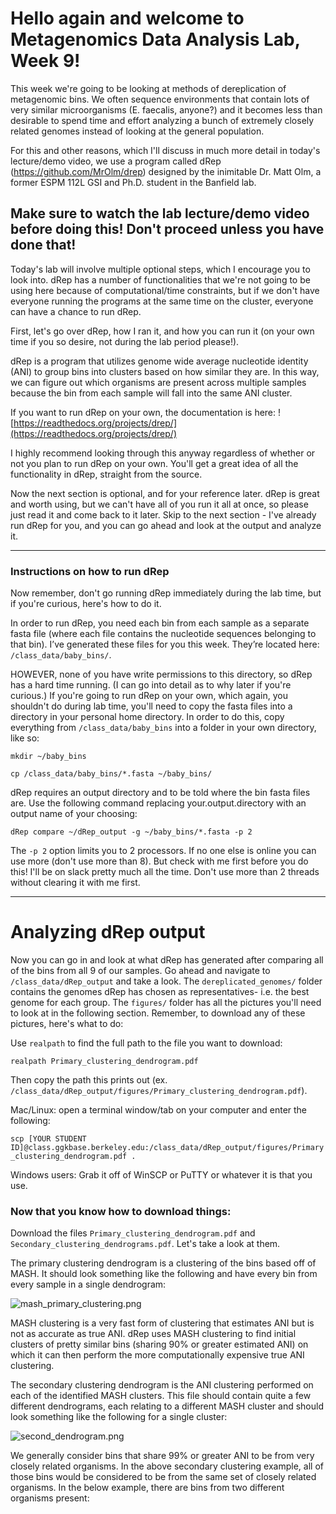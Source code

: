 # Hello again and welcome to Metagenomics Data Analysis Lab, Week 9!

This week we're going to be looking at methods of dereplication of metagenomic bins. We often sequence environments that contain lots of very similar microorganisms (E. faecalis, anyone?) and it becomes less than desirable to spend time and effort analyzing a bunch of extremely closely related genomes instead of looking at the general population.

For this and other reasons, which I'll discuss in much more detail in today's lecture/demo video, we use a program called dRep (https://github.com/MrOlm/drep) designed by the inimitable Dr. Matt Olm, a former ESPM 112L GSI and Ph.D. student in the Banfield lab.

## Make sure to watch the lab lecture/demo video before doing this! Don't proceed unless you have done that!

Today's lab will involve multiple optional steps, which I encourage you to look into. dRep has a number of functionalities that we're not going to be using here because of computational/time constraints, but if we don't have everyone running the programs at the same time on the cluster, everyone can have a chance to run dRep.

First, let's go over dRep, how I ran it, and how you can run it (on your own time if you so desire, not during the lab period please!).

dRep is a program that utilizes genome wide average nucleotide identity (ANI) to group bins into clusters based on how similar they are. In this way, we can figure out which organisms are present across multiple samples because the bin from each sample will fall into the same ANI cluster.

If you want to run dRep on your own, the documentation is here: ![https://readthedocs.org/projects/drep/](https://readthedocs.org/projects/drep/)

I highly recommend looking through this anyway regardless of whether or not you plan to run dRep on your own. You'll get a great idea of all the functionality in dRep, straight from the source.

Now the next section is optional, and for your reference later. dRep is great and worth using, but we can't have all of you run it all at once, so please just read it and come back to it later. Skip to the next section - I've already run dRep for you, and you can go ahead and look at the output and analyze it.

---
### Instructions on how to run dRep 

Now remember, don't go running dRep immediately during the lab time, but if you're curious, here's how to do it.

In order to run dRep, you need each bin from each sample as a separate fasta file (where each file contains the nucleotide sequences belonging to that bin). I’ve generated these files for you this week. They’re located here:
`/class_data/baby_bins/`.

HOWEVER, none of you have write permissions to this directory, so dRep has a hard time running. (I can go into detail as to why later if you're curious.) If you're going to run dRep on your own, which again, you shouldn't do during lab time, you'll need to copy the fasta files into a directory in your personal home directory.
In order to do this, copy everything from `/class_data/baby_bins` into a folder in your own directory, like so:

```
mkdir ~/baby_bins

cp /class_data/baby_bins/*.fasta ~/baby_bins/
```

dRep requires an output directory and to be told where the bin fasta files are. Use the following command replacing your.output.directory with an output name of your choosing:

`dRep compare ~/dRep_output -g ~/baby_bins/*.fasta -p 2`

The `-p 2` option limits you to 2 processors. If no one else is online you can use more (don't use more than 8). But check with me first before you do this! I'll be on slack pretty much all the time. Don't use more than 2 threads without clearing it with me first.

---

# Analyzing dRep output

Now you can go in and look at what dRep has generated after comparing all of the bins from all 9 of our samples. Go ahead and navigate to `/class_data/dRep_output` and take a look. The `dereplicated_genomes/` folder contains the genomes dRep has chosen as representatives- i.e. the best genome for each group. The `figures/` folder has all the pictures you'll need to look at in the following section. Remember, to download any of these pictures, here's what to do:

Use `realpath` to find the full path to the file you want to download:

```realpath Primary_clustering_dendrogram.pdf```

Then copy the path this prints out (ex. `/class_data/dRep_output/figures/Primary_clustering_dendrogram.pdf`). 

Mac/Linux: open a terminal window/tab on your computer and enter the following:

`scp [YOUR STUDENT ID]@class.ggkbase.berkeley.edu:/class_data/dRep_output/figures/Primary_clustering_dendrogram.pdf .`

Windows users: Grab it off of WinSCP or PuTTY or whatever it is that you use. 

### Now that you know how to download things:

Download the files `Primary_clustering_dendrogram.pdf` and `Secondary_clustering_dendrograms.pdf`. Let's take a look at them.

The primary clustering dendrogram is a clustering of the bins based off of MASH. It should look something like the following and have every bin from every sample in a single dendrogram:

![mash_primary_clustering.png](mash_primary_clustering.png)

MASH clustering is a very fast form of clustering that estimates ANI but is not as accurate as true ANI. dRep uses MASH clustering to find initial clusters of pretty similar bins (sharing 90% or greater estimated ANI) on which it can then perform the more computationally expensive true ANI clustering. 

The secondary clustering dendrogram is the ANI clustering performed on each of the identified MASH clusters. This file should contain quite a few different dendrograms, each relating to a different MASH cluster and should look something like the following for a single cluster:

![second_dendrogram.png](second_dendrogram.png)

We generally consider bins that share 99% or greater ANI to be from very closely related organisms. In the above secondary clustering example, all of those bins would be considered to be from the same set of closely related organisms. In the below example, there are bins from two different organisms present:



